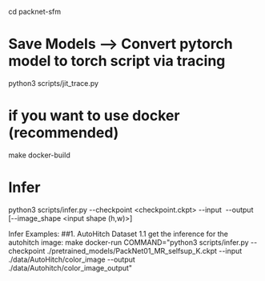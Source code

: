 cd packnet-sfm
# Save Models --> Convert pytorch model to torch script via tracing
python3 scripts/jit_trace.py

# if you want to use docker (recommended)
make docker-build

# Infer
python3 scripts/infer.py --checkpoint <checkpoint.ckpt> --input <image or folder> --output <image or folder> [--image_shape <input shape (h,w)>]

Infer Examples:
##1. AutoHitch Dataset
1.1 get the inference for the autohitch image:
make docker-run COMMAND="python3 scripts/infer.py --checkpoint ./pretrained_models/PackNet01_MR_selfsup_K.ckpt --input ./data/AutoHitch/color_image --output ./data/Autohitch/color_image_output"
